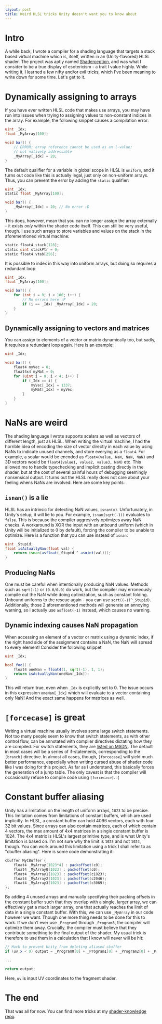 ```yaml
---
layout: post
title: Weird HLSL tricks Unity doesn't want you to know about
---
```


# Intro
A while back, I wrote a compiler for a shading language that targets a stack based virtual machine which is, itself, written in an (Unity-flavored) HLSL shader. The project was aptly named [Shaderception](https://github.com/pema99/Shaderception), and was what I consider to be a true display of esotericism - a trait I value highly. While writing it, I learned a few nifty and/or evil tricks, which I've been meaning to write down for some time. Let's get to it.

# Dynamically assigning to arrays
If you have ever written HLSL code that makes use arrays, you may have run into issues when trying to assigning values to non-constant indices in the array. For example, the following snippet causes a compilation error:

```glsl
uint _Idx;
float _MyArray[100];

void bar() {
    // ERROR: array reference cannot be used as an l-value;
    // not natively addressable
    _MyArray[_Idx] = 20;
}
```

The default qualifier for a variable in global scope in HLSL is `uniform`, and it turns out code like this is actually legal, just only on non-uniform arrays. Thus, you can prevent the error by adding the `static` qualifier:

```glsl
uint _Idx;
static float _MyArray[100];

void bar() {
    _MyArray[_Idx] = 20; // No error :D
}
```

This does, however, mean that you can no longer assign the array externally - it exists _only_ within the shader code itself. This can still be very useful, though. I use such arrays to store variables and values on the stack in the aforementioned virtual machine:

```glsl
static float4 stack[128];
static uint stackPtr = 0;
static float4 vtab[256];
```

It is possible to index in this way into uniform arrays, but doing so requires a redundant loop:

```glsl
uint _Idx;
float _MyArray[100];

void bar() {
    for (int i = 0; i < 100; i++) {
        // No errors here :P
        if (i == _Idx) _MyArray[_Idx] = 20;
    }
}
```

## Dynamically assigning to vectors and matrices
You can assign to elements of a vector or matrix dynamically too, but sadly, it requires a redundant loop again. Here is an example:

```glsl
uint _Idx;

void bar() {
    float4 myVec = 0;
    float4x4 myMat = 0;
    for (uint i = 0; i < 4; i++) {
        if (_Idx == i) {
            myVec[_Idx] = 1337;
            myMat[_Idx] = myVec;
        }
    }
}
```

# NaNs are weird
The shading language I wrote supports scalars as well as vectors of different length, just as HLSL. When writing the virtual machine, I had the horrible idea of encoding the size of vector directly in each value by using NaNs to indicate unused channels, and store everying as a `float4`. For example, a scalar would be encoded as `float4(value, NaN, NaN, NaN)` and 3D vectors would be `float4(value1, value2, value3, NaN)` etc. This allowed me to handle typechecking and implicit casting directly in the shader, but at the cost of several painful hours of debugging seemingly nonsensical output. It turns out the HLSL really does not care about your feeling whens NaNs are involved. Here are some key points:

## `isnan()` is a lie
HLSL has an intrinsic for detecting NaN values, `isnan(x)`. Unfortunately, in Unity's setup, it will lie to you. For example, `isnan(sqrt(-1))` evaluates to `false`. This is because the compiler aggresively optimizes away NaN checks. A workaround is XOR the input with an unbound uniform (which in Unity will be initialized to 0 by default), forcing the compiler to be unable to optimize. Here is a function that you can use instead of `isnan`:

```glsl
uint _Stupid;
float isActuallyNan(float val) {
    return isnan(asfloat(_Stupid ^ asuint(val)));
}
```

## Producing NaNs
One must be careful when intentionally producing NaN values. Methods such as `sqrt(-1)` or `(0.0/0.0)` do work, but the compiler may erroneously compile out the NaN while doing optimization, such as constant folding. Unbound uniforms to the rescue again - you can use `sqrt((-1)^_Stupid)`. Additionally, those 2 aforementioned methods will generate an annoying warning, so I actually use `asfloat(-1)` instead, which causes no warning.

## Dynamic indexing causes NaN propagation
When accessing an element of a vector or matrix using a dynamic index, if the right hand side of the assignment contains a NaN, the NaN will spread to every element! Consider the following snippet

```glsl
uint _Idx;

bool foo() {
    float4 oneNan = float4(1, sqrt(-1), 1, 1);
    return isActuallyNan(oneNan[_Idx]);
}
```

This will return true, even when `_Idx` is explicitly set to 0. The issue occurs in this expression `oneNan[_Idx]` which will evaluate to a vector containing only NaN! And the exact same happens for matrices as well.

# `[forcecase]` is great
Writing a virtual machine usually involves some large switch statements. Not too many people seem to know that switch statements, as with other control flow, can be annotated with compiler directives dictating how they are compiled. For switch statements, they are [listed on MSDN](https://docs.microsoft.com/en-us/windows/win32/direct3dhlsl/dx-graphics-hlsl-switch). The default in most cases will be a series of if-statements, corresponding to the `[branch]` directive. In almost all cases, though, `[forcecase]` will yield much better performance, especially when writing cursed abuse of shader code like I was doing for this project. As far as I understand, this basically forces the generation of a jump table. The only caveat is that the compiler will occasionally refuse to compile code using `[forcecase]`. :(

# Constant buffer aliasing
Unity has a limitation on the length of uniform arrays, `1023` to be precise. This limitation comes from limitations of constant buffers, which are used implicitly. In HLSL, a constant buffer can hold 4096 vectors, each with four 32 bit values. Since arrays can also contain matrices, each of which contain 4 vectors, the max amount of 4x4 matrices in a single constant buffer is 1024. The 4x4 matrix is HLSL's largest primitive type, and is what Unity's limitation is based on. I'm not sure why the limit is `1023` and not `1024`, though. You can work around this limitation using a trick I shall refer to as "cbuffer aliasing". Here is some code demonstrating it:

```glsl
cbuffer MyCBuffer {
    float4 _MyArray[1023*4] : packoffset(c0);  
    float4 _MyArray0[1023] : packoffset(c0);
    float4 _MyArray1[1023] : packoffset(c1023);
    float4 _MyArray2[1023] : packoffset(c2046);
    float4 _MyArray3[1023] : packoffset(c3069);
};
```

By adding 4 unused arrays and manually specifying their packing offsets in the constant buffer such that they overlap with a single, larger array, we can effectively get a much larger array, one that actually reaches the limit of data in a single constant buffer. With this, we can use `_MyArray` in our code however we want. Though one more thing needs to be done for this to work. If we don't ever use `_Program0` through `_Program3`, the compiler will optimize them away. Crucially, the compiler must believe that they contribute something to the final output of the shader. My usual trick is therefore to use them in a calculation that I know will never will be hit:

```glsl
// Hack to prevent Unity from deleting aliased cbuffer
if (uv.x < 0) output = _Program0[0] + _Program1[0] + _Program2[0] + _Program3[0];

...

return output;
```
Here, `uv` is input UV coordinates to the fragment shader.

# The end
That was all for now. You can find more tricks at my [shader-knowledge repo](https://github.com/pema99/shader-knowledge).
